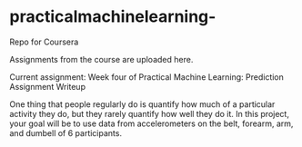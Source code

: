 # practicalmachinelearning-
Repo for Coursera

Assignments from the course are uploaded here. 

Current assignment: Week four of Practical Machine Learning: Prediction Assignment Writeup

One thing that people regularly do is quantify how much of a particular activity they do, but they rarely quantify how well they do it. In this project, your goal will be to use data from accelerometers on the belt, forearm, arm, and dumbell of 6 participants.
